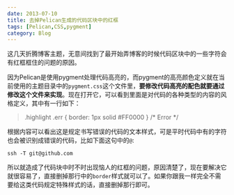```yaml
---
date: 2013-07-10
title: 去掉Pelican生成的代码区块中的红框
tags: [Pelican,CSS,pygment]
category: Blog
---
```


这几天折腾博客主题，无意间找到了最开始弄博客的时候代码区块中的一些字符会有红框框住的问题的原因。

因为Pelican是使用pygment处理代码高亮的，而pygment的高亮颜色定义就在当前使用的主题目录中的`pygment.css`这个文件里，**要修改代码高亮的配色就要通过修改这个文件来实现**。现在打开它，可以看到里面是对代码的各种类型的内容的风格定义，其中有一行如下：

> .highlight .err { border: 1px solid #FF0000 } /* Error */

根据内容可以看出这是规定书写错误的代码的文本样式，可是平时代码中有的字符也会被识别成错误的代码，比如下面这句中的`@`:

    ssh -T git@github.com

所以就造成了代码块中时不时出现恼人的红框的问题，原因清楚了，现在要解决它就很容易了，直接删掉那行中的`border`样式就可以了。如果你跟我一样完全不需要给这类代码规定特殊样式的话，直接删掉那行即可。